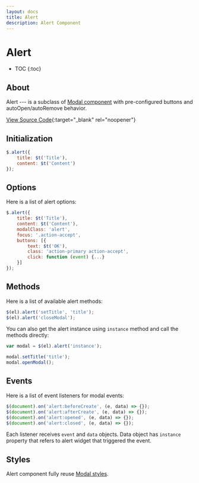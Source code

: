 ```yaml
---
layout: docs
title: Alert
description: Alert Component
---
```


# Alert

* TOC
{:toc}

## About

Alert --- is a subclass of [Modal component](modal) with pre-configured buttons
and autoOpen/autoRemove behavior.

[View Source Code](https://github.com/breezefront/module-breeze/blob/master/view/frontend/web/js/components/ui/alert.js){:target="_blank" rel="noopener"}

## Initialization

```js
$.alert({
    title: $t('Title'),
    content: $t('Content')
});
```

## Options

Here is a list of alert options:

```js
$.alert({
    title: $t('Title'),
    content: $t('Content'),
    modalClass: 'alert',
    focus: '.action-accept',
    buttons: [{
        text: $t('OK'),
        class: 'action-primary action-accept',
        click: function (event) {...}
    }]
});
```

## Methods

Here is a list of available alert methods:

```js
$(el).alert('setTitle', 'title');
$(el).alert('closeModal');
```

You can also get the alert instance using `instance` method and call the
methods directly:

```js
var modal = $(el).alert('instance');

modal.setTitle('title');
modal.openModal();
```

## Events

Here is a list of event listeners for modal events:

```js
$(document).on('alert:beforeCreate', (e, data) => {});
$(document).on('alert:afterCreate', (e, data) => {});
$(document).on('alert:opened', (e, data) => {});
$(document).on('alert:closed', (e, data) => {});
```

Each listener receives `event` and `data` objects. Data object has `instance`
property that refers to alert widget that triggered the event.

## Styles

Alert component fully reuse [Modal styles](modal#styles).
